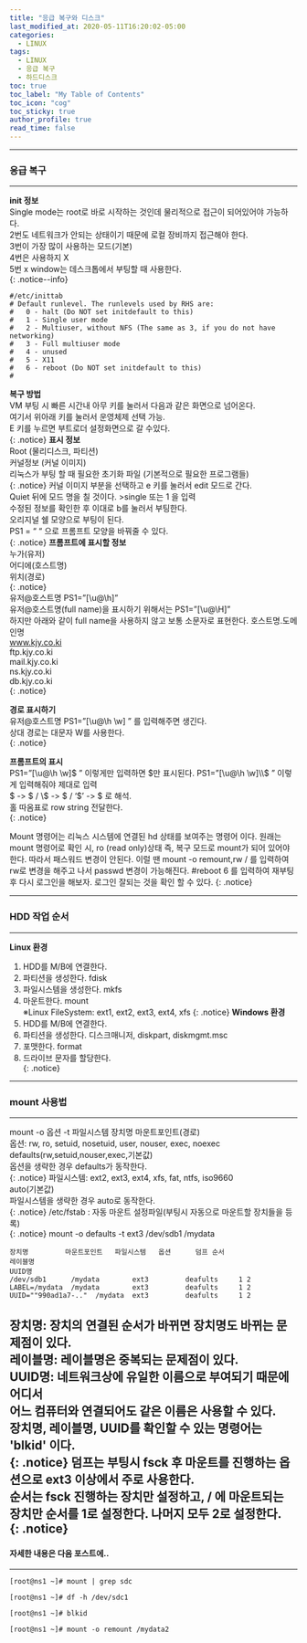 ```yaml
---
title: "응급 복구와 디스크"
last_modified_at: 2020-05-11T16:20:02-05:00
categories:
  - LINUX
tags:
  - LINUX
  - 응급 복구
  - 하드디스크
toc: true 
toc_label: "My Table of Contents"
toc_icon: "cog"
toc_sticky: true 
author_profile: true 
read_time: false 
---
```

---
### 응급 복구
---
**init 정보**  
Single mode는 root로 바로 시작하는 것인데 물리적으로 접근이 되어있어야 가능하다.  
2번도 네트워크가 안되는 상태이기 때문에 로컬 장비까지 접근해야 한다.  
3번이 가장 많이 사용하는 모드(기본)  
4번은 사용하지 X  
5번 x window는 데스크톱에서 부팅할 때 사용한다.  
{: .notice--info}
```
#/etc/inittab
# Default runlevel. The runlevels used by RHS are:
#   0 - halt (Do NOT set initdefault to this)
#   1 - Single user mode
#   2 - Multiuser, without NFS (The same as 3, if you do not have networking)
#   3 - Full multiuser mode
#   4 - unused
#   5 - X11
#   6 - reboot (Do NOT set initdefault to this)
#
```
**복구 방법**  
VM 부팅 시 빠른 시간내 아무 키를 눌러서 다음과 같은 화면으로 넘어온다.  
여기서 위아래 키를 눌러서 운영체제 선택 가능.  
E 키를 누르면 부트로더 설정화면으로 갈 수있다.  
{: .notice}
**표시 정보**  
Root (물리디스크, 파티션)  
커널정보 (커널 이미지)  
리눅스가 부팅 할 때 필요한 초기화 파일 (기본적으로 필요한 프로그램들)  
{: .notice}
커널 이미지 부분을 선택하고 e 키를 눌러서 edit 모드로 간다.  
Quiet 뒤에 모드 명을 칠 것이다. >single 또는 1 을 입력  
수정된 정보를 확인한 후 이대로 b를 눌러서 부팅한다.  
오리지널 쉘 모양으로 부팅이 된다.  
PS1 = “   “ 으로 프롬프트 모양을 바꿔줄 수 있다.  
{: .notice}
**프롬프트에 표시할 정보**  
누가(유저)  
어디에(호스트명)  
위치(경로)  
{: .notice}  
유저@호스트명  PS1=”[\u@\h]”  
유저@호스트명(full name)을 표시하기 위해서는 PS1=”[\u@\H]”  
하지만 아래와 같이 full name을 사용하지 않고 보통 소문자로 표현한다. 
호스트명.도메인명  
www.kjy.co.ki  
ftp.kjy.co.ki  
mail.kjy.co.ki  
ns.kjy.co.ki  
db.kjy.co.ki  
{: .notice}
  
**경로 표시하기**  
유저@호스트명  PS1=”[\u@\h \w] ” 를 입력해주면 생긴다.  
상대 경로는 대문자 W를 사용한다.  
{: .notice}
  
**프롬프트의 표시**  
PS1=”[\u@\h \w]\$ ” 이렇게만 입력하면 $만 표시된다.  
PS1=”[\u@\h \w]\\$ ” 이렇게 입력해줘야 제대로 입력  
\$ -> $ / \\$ -> \$ / ‘\$’ -> \$  로 해석.  
홀 따옴표로 row string 전달한다.  
{: .notice}

Mount 명령어는 리눅스 시스템에 연결된 hd 상태를 보여주는 명령어 이다.
원래는 mount 명령어로 확인 시, ro (read only)상태 즉, 복구 모드로 mount가 되어 있어야 한다.
따라서 패스워드 변경이 안된다. 이럴 땐 mount -o remount,rw / 를 입력하여 rw로 변경을 해주고 나서 passwd 변경이 가능해진다.
#reboot 6 를 입력하여 재부팅 후 다시 로그인을 해보자.
로그인 잘되는 것을 확인 할 수 있다.
{: .notice}

---
### HDD 작업 순서
---
**Linux 환경**  
1. HDD를 M/B에 연결한다. 
2. 파티션을 생성한다. fdisk  
3. 파일시스템을 생성한다. mkfs  
4. 마운트한다. mount  
※Linux FileSystem: ext1, ext2, ext3, ext4, xfs
{: .notice}
**Windows 환경**  
1. HDD를 M/B에 연결한다.  
2. 파티션을 생성한다. 디스크매니저, diskpart, diskmgmt.msc  
3. 포맷한다. format  
4. 드라이브 문자를 할당한다.  
{: .notice}
---
### mount 사용법
---
mount  -o  옵션  -t  파일시스템  장치명  마운트포인트(경로)  
옵션: rw, ro, setuid, nosetuid, user, nouser, exec, noexec  
defaults(rw,setuid,nouser,exec,기본값)  
옵션을 생략한 경우 defaults가 동작한다.  
{: .notice}
파일시스템: ext2, ext3, ext4, xfs, fat, ntfs, iso9660  
auto(기본값)  
파일시스템을 생략한 경우 auto로 동작한다.  
{: .notice}
/etc/fstab : 자동 마운트 설정파일(부팅시 자동으로 마운트할 장치들을 등록)  
{: .notice} 
mount  -o  defaults  -t  ext3  /dev/sdb1  /mydata  
```
장치명         마운트포인트   파일시스템   옵션      덤프 순서
레이블명
UUID명
/dev/sdb1      /mydata        ext3         deafults     1 2
LABEL=/mydata  /mydata        ext3         deafults     1 2
UUID=""990ad1a7-.."  /mydata  ext3         deafults     1 2
```
장치명: 장치의 연결된 순서가 바뀌면 장치명도 바뀌는 문제점이 있다.  
레이블명: 레이블명은 중복되는 문제점이 있다.  
UUID명: 네트워크상에 유일한 이름으로 부여되기 때문에 어디서  
어느 컴퓨터와 연결되어도 같은 이름은 사용할 수 있다.  
장치명, 레이블명, UUID를 확인할 수 있는 명령어는 'blkid' 이다.  
{: .notice} 
덤프는 부팅시 fsck 후 마운트를 진행하는 옵션으로 ext3 이상에서 주로 사용한다.  
순서는 fsck 진행하는 장치만 설정하고, / 에 마운트되는 장치만 순서를 1로 설정한다. 나머지 모두 2로 설정한다.  
{: .notice} 
---
#### 자세한 내용은 다음 포스트에..
---
```console
[root@ns1 ~]# mount | grep sdc

[root@ns1 ~]# df -h /dev/sdc1

[root@ns1 ~]# blkid

[root@ns1 ~]# mount -o remount /mydata2
```



























